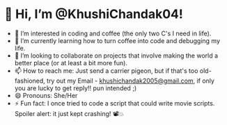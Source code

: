 # 👋 Hi, I’m @KhushiChandak04!

- 👀 I’m interested in coding and coffee (the only two C's I need in life).
- 🌱 I’m currently learning how to turn coffee into code and debugging my life.
- 💞️ I’m looking to collaborate on projects that involve making the world a better place (or at least a bit more fun).
- 📫 How to reach me: Just send a carrier pigeon, but if that's too old-fashioned, try out my Email - khushichandak2005@gmail.com, if only you are lucky to get reply!! pun intended ;)
- 😄 Pronouns: She/Her
- ⚡ Fun fact: I once tried to code a script that could write movie scripts. Spoiler alert: it just kept crashing! 📽️💥
